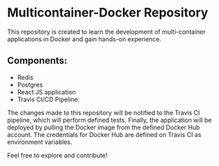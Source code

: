 # Multicontainer-Docker Repository
This repository is created to learn the development of multi-container applications in Docker and gain hands-on experience.

## Components:
- Redis
- Postgres
- React JS application
- Travis CI/CD Pipeline:

The changes made to this repository will be notified to the Travis CI pipeline, which will perform defined tests. Finally, the application will be deployed by pulling the Docker image from the defined Docker Hub account. The credentials for Docker Hub are defined on Travis CI as environment variables.

Feel free to explore and contribute!
